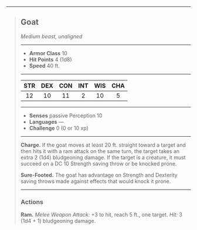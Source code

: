 ***
> ## Goat
> *Medium beast, unaligned*
> 
> ***
> 
> - **Armor Class** 10
> - **Hit Points** 4 (1d8)
> - **Speed** 40 ft.
> 
> ***
> 
> |STR|DEX|CON|INT|WIS|CHA|
> |:---:|:---:|:---:|:---:|:---:|:---:|
> |12|10|11|2|10|5|
> 
> ***
> 
> - **Senses** passive Perception 10
> - **Languages** —
> - **Challenge** 0 (0 or 10 xp)
> 
> ***
> 
> **Charge.** If the goat moves at least 20 ft. straight toward a target and then hits it with a ram attack on the same turn, the target takes an extra 2 (1d4) bludgeoning damage. If the target is a creature, it must succeed on a DC 10 Strength saving throw or be knocked prone.
> 
> **Sure-Footed.** The goat has advantage on Strength and Dexterity saving throws made against effects that would knock it prone.
> 
> ***
> 
> ### Actions
> **Ram.** *Melee Weapon Attack:* +3 to hit, reach 5 ft., one target. *Hit:* 3 (1d4 + 1) bludgeoning damage.